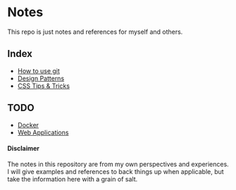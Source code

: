 # Notes

This repo is just notes and references for myself and others.

## Index

+ [How to use git](git.md)
+ [Design Patterns](design_patterns.md)
+ [CSS Tips & Tricks](css_tips.md)


## TODO

+ [Docker](docker.md)
+ [Web Applications](web_apps.md)  


#### Disclaimer
The notes in this repository are from my own perspectives and experiences. I will give examples and references to back things up when applicable, but take the information here with a grain of salt.
